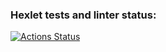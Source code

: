 ### Hexlet tests and linter status:
[![Actions Status](https://github.com/KepiWole/python-project-lvl1/workflows/hexlet-check/badge.svg)](https://github.com/KepiWole/python-project-lvl1/actions)